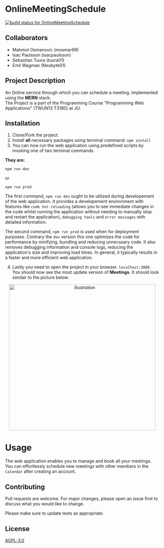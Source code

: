 # OnlineMeetingSchedule
[![build status for OnlineMeetingSchedule](https://github.com/mosmar99/OnlineMeetingSchedule/actions/workflows/build.yml/badge.svg)](https://github.com/mosmar99/OnlineMeetingSchedule/actions/workflows/build.yml)

## Collaborators
* Mahmut Osmanovic (mosmar99)
* Isac Paulsson (isacpaulsson)
* Sebastian Tuura (tuura01)
* Emil Wagman (Neobyte01)

## Project Description
An Online service through which you can schedule a meeting. Implemented using the **MERN** stack. <br/>
The Project is a part of the Programming Course "Programming Web Applications" (TWUN13 T3180) at JU. <br/> 

## Installation
1. Clone/Fork the project. <br />
2. Install **all** necessary packages using terminal command: `npm install` <br />
3. You can now run the web application using predefined scripts by invoking one of two terminal commands. <br /> 

**They are:**

    npm run dev 

or

    npm run prod
    
The first command, `npm run dev` ought to be utilized during developement of the web application. It provides a developement environment with features like `code hot-reloading` (allows you to see immediate changes in the code whilst running the application without needing to manually stop and restart the application), `debugging tools` and `error messages` with detailed information.

The second command, `npm run prod` is used when for deployment purposes. Contrary the `dev` version this one optimizes the code for performance by minifying, bundling and reducing unnecssary code. It also removes debugging information and console logs, reducing the application's size and improving load times. In general, it typically results in a faster and more efficient web application. 

4. Lastly you need to open the project in your browser. `localhost:3000`. You should now see the most update version of **Meetings**. It should look similair to the picture below.

<div align="center">
<img width="478" alt="illustration" src="https://github.com/mosmar99/OnlineMeetingSchedule/assets/47375043/ffe19d07-1139-4d81-bcce-0923b781b38b">
</div>

# Usage
The web application enables you to manage and book all your meetings. You can effortlessly schedule new meetings with other members in the `Calendar` after creating an account. 

## Contributing

Pull requests are welcome. For major changes, please open an issue first
to discuss what you would like to change.

Please make sure to update tests as appropriate.

## License

[AGPL-3.0]([https://choosealicense.com/licenses/mit/](https://choosealicense.com/licenses/agpl-3.0/)https://choosealicense.com/licenses/agpl-3.0/)

